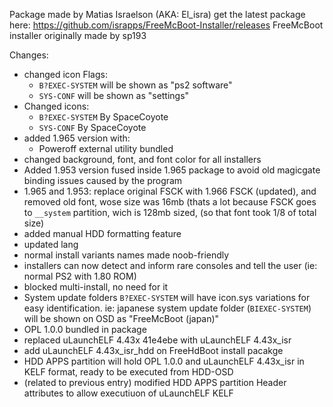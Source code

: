 Package made by Matias Israelson (AKA: El_isra)
get the latest package here: https://github.com/israpps/FreeMcBoot-Installer/releases
FreeMcBoot installer originally made by sp193

Changes:

- changed icon Flags:
	* `B?EXEC-SYSTEM` will be shown as "ps2 software"
	* `SYS-CONF` will be shown as "settings"
- Changed icons:
  * `B?EXEC-SYSTEM` By SpaceCoyote
  * `SYS-CONF` By SpaceCoyote
- added 1.965 version with:
  * Poweroff external utility bundled
- changed background, font, and font color for all installers
- Added 1.953 version fused inside 1.965 package to avoid old magicgate binding issues caused by the program
- 1.965 and 1.953: replace original FSCK with 1.966 FSCK (updated), and removed old font, wose size was 16mb (thats a lot because FSCK goes to `__system` partition, wich is 128mb sized, (so that font took 1/8 of total size)
- added manual HDD formatting feature
- updated lang
- normal install variants names made noob-friendly
- installers can now detect and inform rare consoles and tell the user (ie: normal PS2 with 1.80 ROM)
- blocked multi-install, no need for it
- System update folders `B?EXEC-SYSTEM` will have icon.sys variations for easy identification. ie: japanese system update folder (`BIEXEC-SYSTEM`) will be shown on OSD as "FreeMcBoot (japan)"
- OPL 1.0.0 bundled in package
- replaced uLaunchELF 4.43x 41e4ebe with uLaunchELF 4.43x_isr
- add uLaunchELF 4.43x_isr_hdd on FreeHdBoot install pacakge
- HDD APPS partition will hold OPL 1.0.0 and uLaunchELF 4.43x_isr in KELF format, ready to be executed from HDD-OSD
- (related to previous entry) modified HDD APPS partition Header attributes to allow executiuon of uLaunchELF KELF

